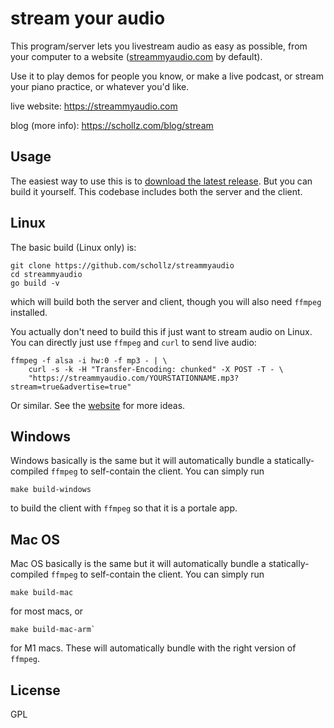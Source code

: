 # stream your audio

This program/server lets you livestream audio as easy as possible, from your computer to a website ([streammyaudio.com](https://streammyaudio.com) by default). 

Use it to play demos for people you know, or make a live podcast, or stream your piano practice, or whatever you'd like.

live website: https://streammyaudio.com

blog (more info): https://schollz.com/blog/stream

## Usage

The easiest way to use this is to [download the latest release](https://github.com/schollz/streammyaudio/releases/latest). But you can build it yourself. This codebase includes both the server and the client. 

## Linux 

The basic build (Linux only) is:

```
git clone https://github.com/schollz/streammyaudio
cd streammyaudio
go build -v
```

which will build both the server and client, though you will also need `ffmpeg` installed.

You actually don't need to build this if just want to stream audio on Linux. You can directly just use `ffmpeg` and `curl` to send live audio:

```
ffmpeg -f alsa -i hw:0 -f mp3 - | \
    curl -s -k -H "Transfer-Encoding: chunked" -X POST -T - \
    "https://streammyaudio.com/YOURSTATIONNAME.mp3?stream=true&advertise=true"
```

Or similar. See the [website](https://streammyaudio.com) for more ideas.

## Windows

Windows basically is the same but it will automatically bundle a statically-compiled `ffmpeg` to self-contain the client. You can simply run

```
make build-windows
```

to build the client with `ffmpeg` so that it is a portale app.

## Mac OS

Mac OS basically is the same but it will automatically bundle a statically-compiled `ffmpeg` to self-contain the client. You can simply run

```
make build-mac
```

for most macs, or

```
make build-mac-arm`
```

for M1 macs. These will automatically bundle with the right version of `ffmpeg`.


## License

GPL